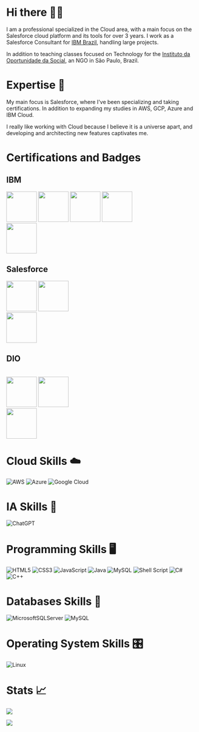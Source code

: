 # Hi there 👨‍💻
I am a professional specialized in the Cloud area, with a main focus on the Salesforce cloud platform and its tools for over 3 years. I work as a Salesforce Consultant for [IBM Brazil](https://www.ibm.com/br-pt), handling large projects.

In addition to teaching classes focused on Technology for the [Instituto da Oportunidade da Social](https://ios.org.br/), an NGO in São Paulo, Brazil.

# Expertise 💼
My main focus is Salesforce, where I've been specializing and taking certifications. In addition to expanding my studies in AWS, GCP, Azure and IBM Cloud.

I really like working with Cloud because I believe it is a universe apart, and developing and architecting new features captivates me.


# Certifications and Badges 

## IBM
<img src="https://github.com/enriqSilv/enriqSilv/assets/120118274/c9f7ea82-b710-4e11-aec9-d2eb9e71d2c9" width="80" height="80">
<img src="https://github.com/enriqSilv/enriqSilv/assets/120118274/6a2769c5-18b7-42c5-acb1-a45b2070da26" width="80" height="80">
<img src="https://github.com/enriqSilv/enriqSilv/assets/120118274/2272216d-ddad-4f40-90b4-f5526cf964a1" width="80" height="80">
<img src="https://github.com/enriqSilv/enriqSilv/assets/120118274/725de648-bd5f-47ea-8e9e-e19a16115817" width="80" height="80">
<br />
<img src="https://github.com/enriqSilv/enriqSilv/assets/120118274/8eafd378-f810-489c-b050-7712c958097e" width="80" height="80">
<br/>



## Salesforce


<img src="https://github.com/enriqSilv/enriqSilv/assets/120118274/7b79f99c-0d4a-4e13-a0ce-fb121f67a966" width="80" height="80">
<img src="https://github.com/enriqSilv/enriqSilv/assets/120118274/a5a333d7-ee01-48de-8e79-6b5228a43552" width="80" height="80">
<br />
<img src="https://github.com/enriqSilv/enriqSilv/assets/120118274/8a3d7027-dde1-4000-8542-f23c17849902" width="80" height="80">

<br/>

## DIO
<br/>
<img src="https://github.com/enriqSilv/enriqSilv/assets/120118274/5a3608f1-73c0-4527-8999-154ba9328822" width="80" height="80">
<img src="https://github.com/enriqSilv/enriqSilv/assets/120118274/2d40c3be-38a8-4c6d-9771-1561e8baa031" width="80" height="80">
<br />
<img src="https://github.com/enriqSilv/enriqSilv/assets/120118274/bd34fc55-3a4d-4496-aec7-6bebfb3128d9" width="80" height="80">


# Cloud Skills ☁️
![AWS](https://img.shields.io/badge/AWS-%23FF9900.svg?style=for-the-badge&logo=amazon-aws&logoColor=white) ![Azure](https://img.shields.io/badge/azure-%230072C6.svg?style=for-the-badge&logo=microsoftazure&logoColor=white) ![Google Cloud](https://img.shields.io/badge/GoogleCloud-%234285F4.svg?style=for-the-badge&logo=google-cloud&logoColor=white)

# IA Skills 🤖
![ChatGPT](https://img.shields.io/badge/chatGPT-74aa9c?style=for-the-badge&logo=openai&logoColor=white)

# Programming Skills 🖥️
![HTML5](https://img.shields.io/badge/html5-%23E34F26.svg?style=for-the-badge&logo=html5&logoColor=white)
![CSS3](https://img.shields.io/badge/css3-%231572B6.svg?style=for-the-badge&logo=css3&logoColor=white)
![JavaScript](https://img.shields.io/badge/javascript-%23323330.svg?style=for-the-badge&logo=javascript&logoColor=%23F7DF1E)
![Java](https://img.shields.io/badge/java-%23ED8B00.svg?style=for-the-badge&logo=openjdk&logoColor=white)
![MySQL](https://img.shields.io/badge/mysql-%2300f.svg?style=for-the-badge&logo=mysql&logoColor=white) 
![Shell Script](https://img.shields.io/badge/shell_script-%23121011.svg?style=for-the-badge&logo=gnu-bash&logoColor=white)
![C#](https://img.shields.io/badge/c%23-%23239120.svg?style=for-the-badge&logo=c-sharp&logoColor=white)
![C++](https://img.shields.io/badge/c++-%2300599C.svg?style=for-the-badge&logo=c%2B%2B&logoColor=white)

# Databases Skills 💾
![MicrosoftSQLServer](https://img.shields.io/badge/Microsoft%20SQL%20Server-CC2927?style=for-the-badge&logo=microsoft%20sql%20server&logoColor=white)
![MySQL](https://img.shields.io/badge/mysql-%2300f.svg?style=for-the-badge&logo=mysql&logoColor=white)

# Operating System Skills 🎛️
![Linux](https://img.shields.io/badge/Linux-FCC624?style=for-the-badge&logo=linux&logoColor=black)

# Stats 📈

<img src="https://github-readme-stats.vercel.app/api/top-langs/?username=enriqSilv&layout=compact&theme=shadow_blue&hide_border=true" />

![](https://github-readme-stats.vercel.app/api?username=enriqSilv&theme=shadow_blue&show_icons=true) 

<br />



